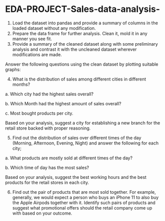 # EDA-PROJECT-Sales-data-analysis-
1. Load the dataset into pandas and provide a summary of columns in the loaded dataset without any modification.
2. Prepare the data frame for further analysis. Clean it, mold it in any manner you see fit.
3. Provide a summary of the cleaned dataset along with some preliminary analysis and contrast it with the uncleaned dataset wherever modifications are made.

Answer the following questions using the clean dataset by plotting suitable graphs:

4. What is the distribution of sales among different cities in different months?

a. Which city had the highest sales overall?

b. Which Month had the highest amount of sales overall?

c. Most bought products per city.

Based on your analysis, suggest a city for establishing a new branch for the retail store backed with proper reasoning.

5. Find out the distribution of sales over different times of the day (Morning, Afternoon, Evening, Night) and answer the following for each city;

a. What products are mostly sold at different times of the day?

b. Which time of day has the most sales?

Based on your analysis, suggest the best working hours and the best products for the retail stores in each city.

6. Find out the pair of products that are most sold together. For example, generally, we would expect a person who buys an iPhone 11 to also buy the Apple Airpods together with it. Identify such pairs of products and suggest what promotional offers should the retail company come up with based on your outcome.
